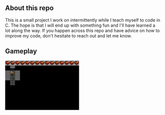 ## About this repo

This is a small project I work on intermittently while I teach myself to code in C.
The hope is that I will end up with something fun and I'll have learned a lot along the way.
If you happen across this repo and have advice on how to improve my code, don't hesitate to reach out and let me know.

## Gameplay
![](https://github.com/Daydeus/gbaRoguelike/blob/main/gameplay.gif)

